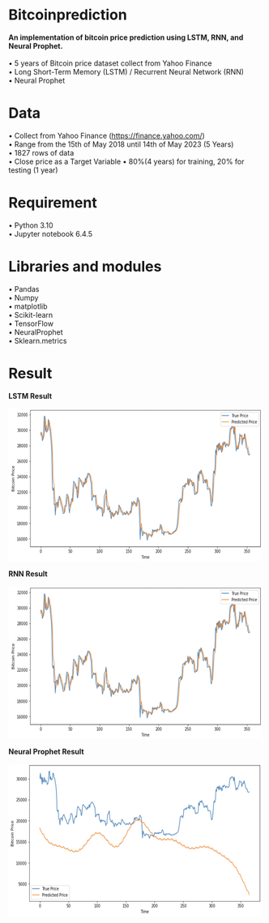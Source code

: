 # Bitcoinprediction
<B>An implementation of bitcoin price prediction using LSTM, RNN, and Neural Prophet.</b>
<br><br>
• 5 years of Bitcoin price dataset collect from Yahoo Finance <br>
• Long Short-Term Memory (LSTM) / Recurrent Neural Network (RNN) <br>
• Neural Prophet <br>

# Data
• Collect from Yahoo Finance (https://finance.yahoo.com/) <br>
• Range from the 15th of May 2018 until 14th of May 2023 (5 Years) <br>
• 1827 rows of data <br>
• Close price as a Target Variable
• 80%(4 years) for training, 20% for testing (1 year)

# Requirement
•	Python 3.10 <br>
•	Jupyter notebook 6.4.5

# Libraries and modules
• Pandas <br>
• Numpy <br>
• matplotlib <br>
• Scikit-learn <br>
• TensorFlow <br>
• NeuralProphet <br>
• Sklearn.metrics <be>

# Result
<b>LSTM Result</b> <br>
<br> <img src="LSTM_result.png" width="500" height="300"><br>

<b>RNN Result</b> <br>
<br> <img src="LSTM_result.png" width="500" height="300"><br>

<b>Neural Prophet Result</b> <br>
<br> <img src="NN_result.png" width="500" height="300">
